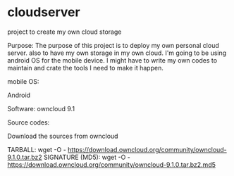 # cloudserver
project to create my own cloud storage

Purpose:  The purpose of this project is to deploy my own personal cloud server.  also to have my own storage in my own cloud.  I'm going to be using android OS for the mobile device.  I might have to write my own codes to maintain and crate the tools I need to make it happen. 

mobile OS:

Android

Software:
owncloud 9.1

Source codes:

Download the sources from owncloud

TARBALL:
wget -O - https://download.owncloud.org/community/owncloud-9.1.0.tar.bz2
SIGNATURE (MD5):
wget -O - https://download.owncloud.org/community/owncloud-9.1.0.tar.bz2.md5

